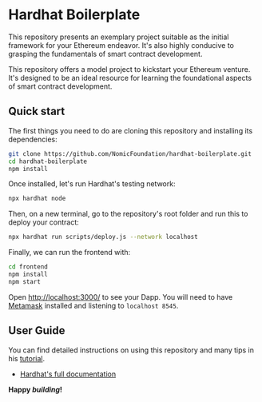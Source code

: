 # Hardhat Boilerplate

This repository presents an exemplary project suitable as the initial framework for your Ethereum endeavor. It's also highly conducive to grasping the fundamentals of smart contract development.


This repository offers a model project to kickstart your Ethereum venture. It's designed to be an ideal resource for learning the foundational aspects of smart contract development.


## Quick start

The first things you need to do are cloning this repository and installing its
dependencies:

```sh
git clone https://github.com/NomicFoundation/hardhat-boilerplate.git
cd hardhat-boilerplate
npm install
```

Once installed, let's run Hardhat's testing network:

```sh
npx hardhat node
```

Then, on a new terminal, go to the repository's root folder and run this to
deploy your contract:

```sh
npx hardhat run scripts/deploy.js --network localhost
```

Finally, we can run the frontend with:

```sh
cd frontend
npm install
npm start
```

Open [http://localhost:3000/](http://localhost:3000/) to see your Dapp. You will
need to have [Metamask](https://metamask.io) installed and listening to `localhost 8545`.

## User Guide

You can find detailed instructions on using this repository and many tips in his [tutorial](../hardhat-tutorial/README.md).

- [Hardhat's full documentation](https://hardhat.org/docs/)

**Happy _building_!**

